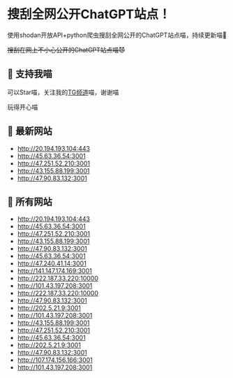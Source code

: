 # 搜刮全网公开ChatGPT站点！

使用shodan开放API+python爬虫搜刮全网公开的ChatGPT站点喵，持续更新喵🥳

~~搜刮在网上不小心公开的ChatGPT站点喵😈~~

## 🚀 支持我喵

可以Star喵，关注我的[TG频道](https://t.me/puddin_share)喵，谢谢喵

玩得开心喵

## 📖 最新网站

- http://20.194.193.104:443
- http://45.63.36.54:3001
- http://47.251.52.210:3001
- http://43.155.88.199:3001
- http://47.90.83.132:3001


## 📖 所有网站

- http://20.194.193.104:443
- http://45.63.36.54:3001
- http://47.251.52.210:3001
- http://43.155.88.199:3001
- http://47.90.83.132:3001
- http://45.63.36.54:3001
- http://47.240.41.14:3001
- http://141.147.174.169:3001
- http://222.187.33.220:10000
- http://101.43.197.208:3001
- http://222.187.33.220:10000
- http://47.90.83.132:3001
- http://202.5.21.9:3001
- http://101.43.197.208:3001
- http://43.155.88.199:3001
- http://47.251.52.210:3001
- http://45.63.36.54:3001
- http://202.5.21.9:3001
- http://47.90.83.132:3001
- http://107.174.156.166:3001
- http://101.43.197.208:3001


